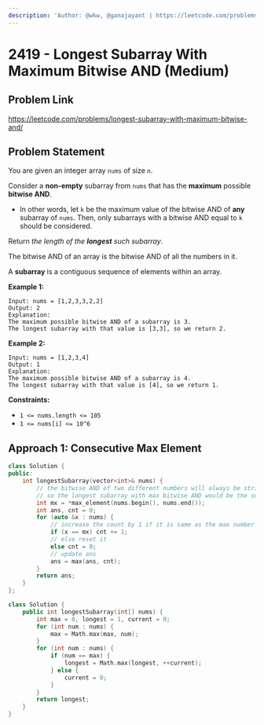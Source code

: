 ```yaml
---
description: 'Author: @wkw, @ganajayant | https://leetcode.com/problems/longest-subarray-with-maximum-bitwise-and/'
---
```


# 2419 - Longest Subarray With Maximum Bitwise AND (Medium)

## Problem Link

https://leetcode.com/problems/longest-subarray-with-maximum-bitwise-and/

## Problem Statement

You are given an integer array `nums` of size `n`.

Consider a **non-empty** subarray from `nums` that has the **maximum** possible **bitwise AND**.

- In other words, let `k` be the maximum value of the bitwise AND of **any** subarray of `nums`. Then, only subarrays with a bitwise AND equal to `k` should be considered.

Return _the length of the **longest** such subarray_.

The bitwise AND of an array is the bitwise AND of all the numbers in it.

A **subarray** is a contiguous sequence of elements within an array.

**Example 1:**

```
Input: nums = [1,2,3,3,2,2]
Output: 2
Explanation:
The maximum possible bitwise AND of a subarray is 3.
The longest subarray with that value is [3,3], so we return 2.
```

**Example 2:**

```
Input: nums = [1,2,3,4]
Output: 1
Explanation:
The maximum possible bitwise AND of a subarray is 4.
The longest subarray with that value is [4], so we return 1.
```

**Constraints:**

- `1 <= nums.length <= 105`
- `1 <= nums[i] <= 10^6`

## Approach 1: Consecutive Max Element

<Tabs>
<TabItem value="cpp" label="C++">
<SolutionAuthor name="@wkw"/>

```cpp
class Solution {
public:
    int longestSubarray(vector<int>& nums) {
        // the bitwise AND of two different numbers will always be strictly less than the maximum of those two numbers
        // so the longest subarray with max bitwise AND would be the subarray containing only the max numbers
        int mx = *max_element(nums.begin(), nums.end());
        int ans, cnt = 0;
        for (auto &x : nums) {
            // increase the count by 1 if it is same as the max number
            if (x == mx) cnt += 1;
            // else reset it
            else cnt = 0;
            // update ans
            ans = max(ans, cnt);
        }
        return ans;
    }
};
```

</TabItem>
<TabItem value="java" label="Java">
<SolutionAuthor name="@ganajayant"/>

```cpp
class Solution {
    public int longestSubarray(int[] nums) {
        int max = 0, longest = 1, current = 0;
        for (int num : nums) {
            max = Math.max(max, num);
        }
        for (int num : nums) {
            if (num == max) {
                longest = Math.max(longest, ++current);
            } else {
                current = 0;
            }
        }
        return longest;
    }
}
```

</TabItem>
</Tabs>
